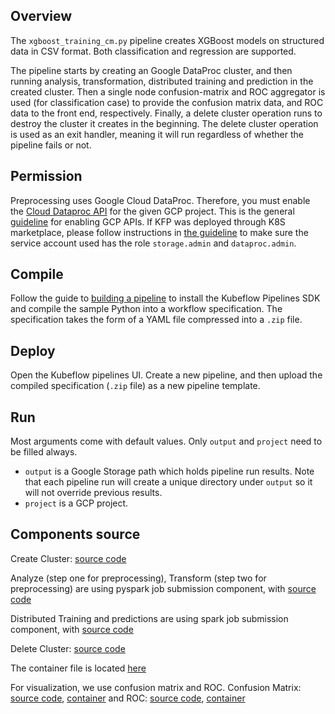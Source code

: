 ## Overview

The `xgboost_training_cm.py` pipeline creates XGBoost models on structured data in CSV format. Both classification and regression are supported.

The pipeline starts by creating an Google DataProc cluster, and then running analysis, transformation, distributed training and 
prediction in the created cluster. 
Then a single node confusion-matrix and ROC aggregator is used (for classification case) to	
provide the confusion matrix data, and ROC data to the front end, respectively.
Finally, a delete cluster operation runs to destroy the cluster it creates
in the beginning. The delete cluster operation is used as an exit handler, meaning it will run regardless of whether the pipeline fails
or not.

## Permission

Preprocessing uses Google Cloud DataProc. Therefore, you must enable the 
[Cloud Dataproc API](https://pantheon.corp.google.com/apis/library/dataproc.googleapis.com?q=dataproc) for the given GCP project. This is the 
general [guideline](https://cloud.google.com/endpoints/docs/openapi/enable-api) for enabling GCP APIs.
If KFP was deployed through K8S marketplace, please follow instructions in [the guideline](https://github.com/kubeflow/pipelines/blob/master/manifests/gcp_marketplace/guide.md#gcp-service-account-credentials)
to make sure the service account used has the role `storage.admin` and `dataproc.admin`.

## Compile

Follow the guide to [building a pipeline](https://www.kubeflow.org/docs/guides/pipelines/build-pipeline/) to install the Kubeflow Pipelines SDK and compile the sample Python into a workflow specification. The specification takes the form of a YAML file compressed into a `.zip` file. 

## Deploy

Open the Kubeflow pipelines UI. Create a new pipeline, and then upload the compiled specification (`.zip` file) as a new pipeline template.

## Run

Most arguments come with default values. Only `output` and `project` need to be filled always. 

* `output` is a Google Storage path which holds
pipeline run results. Note that each pipeline run will create a unique directory under `output` so it will not override previous results. 
* `project` is a GCP project.

## Components source

Create Cluster:
  [source code](https://github.com/kubeflow/pipelines/blob/master/components/gcp/container/component_sdk/python/kfp_component/google/dataproc/_create_cluster.py) 

Analyze (step one for preprocessing), Transform (step two for preprocessing) are using pyspark job
submission component, with
  [source code](https://github.com/kubeflow/pipelines/blob/master/components/gcp/container/component_sdk/python/kfp_component/google/dataproc/_submit_pyspark_job.py) 

Distributed Training and predictions are using spark job submission component, with
  [source code](https://github.com/kubeflow/pipelines/blob/master/components/gcp/container/component_sdk/python/kfp_component/google/dataproc/_submit_spark_job.py) 

Delete Cluster:
  [source code](https://github.com/kubeflow/pipelines/blob/master/components/gcp/container/component_sdk/python/kfp_component/google/dataproc/_delete_cluster.py) 

The container file is located [here](https://github.com/kubeflow/pipelines/tree/master/components/gcp/container) 

For visualization, we use confusion matrix and ROC.
Confusion Matrix:	
  [source code](https://github.com/kubeflow/pipelines/tree/master/components/local/confusion_matrix/src),
  [container](https://github.com/kubeflow/pipelines/tree/master/components/local/confusion_matrix)
and ROC: 
  [source code](https://github.com/kubeflow/pipelines/tree/master/components/local/roc/src), 
  [container](https://github.com/kubeflow/pipelines/tree/master/components/local/roc)

